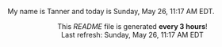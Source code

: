 My name is Tanner and today is Sunday, May 26, 11:17 AM EDT.

<p align="center">This <i>README</i> file is generated <b>every 3 hours</b>!</br>Last refresh: Sunday, May 26, 11:17 AM EDT<br /></p>
